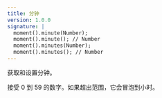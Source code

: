 ```yaml
---
title: 分钟
version: 1.0.0
signature: |
  moment().minute(Number);
  moment().minute(); // Number
  moment().minutes(Number);
  moment().minutes(); // Number
---
```



获取和设置分钟。

接受 0 到 59 的数字。如果超出范围，它会冒泡到小时。
